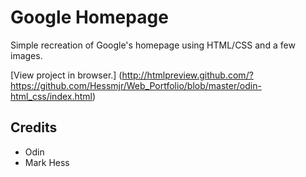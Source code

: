 
# Google Homepage

Simple recreation of Google's homepage using HTML/CSS and a few images.

[View project in browser.] (http://htmlpreview.github.com/?https://github.com/Hessmjr/Web_Portfolio/blob/master/odin-html_css/index.html)

## Credits

- Odin
- Mark Hess
